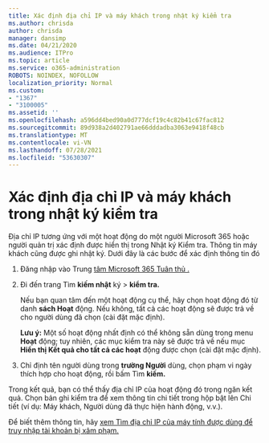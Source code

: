 ```yaml
---
title: Xác định địa chỉ IP và máy khách trong nhật ký kiểm tra
ms.author: chrisda
author: chrisda
manager: dansimp
ms.date: 04/21/2020
ms.audience: ITPro
ms.topic: article
ms.service: o365-administration
ROBOTS: NOINDEX, NOFOLLOW
localization_priority: Normal
ms.custom:
- "1367"
- "3100005"
ms.assetid: ''
ms.openlocfilehash: a596dd4bed90a0d777dcf19c4c82b41c67fac812
ms.sourcegitcommit: 89d938a2d402791ae66dddadba3063e9418f48cb
ms.translationtype: MT
ms.contentlocale: vi-VN
ms.lasthandoff: 07/28/2021
ms.locfileid: "53630307"
---
```

# <a name="identify-ip-address-and-client-in-audit-logs"></a>Xác định địa chỉ IP và máy khách trong nhật ký kiểm tra

Địa chỉ IP tương ứng với một hoạt động do một người Microsoft 365 hoặc người quản trị xác định được hiển thị trong Nhật ký Kiểm tra. Thông tin máy khách cũng được ghi nhật ký. Dưới đây là các bước để xác định thông tin đó

1. Đăng nhập vào Trung [tâm Microsoft 365 Tuân thủ .](https://protection.office.com/)

2. Đi đến trang Tìm **kiếm nhật** ký  >  **kiểm tra.**

   Nếu bạn quan tâm đến một hoạt động cụ thể, hãy chọn hoạt động đó từ danh **sách Hoạt** động. Nếu không, tất cả các hoạt động sẽ được trả về cho người dùng đã chọn (cài đặt mặc định).

   **Lưu ý:** Một số hoạt động nhất định có thể không sẵn dùng trong menu **Hoạt** động; tuy nhiên, các mục kiểm tra này sẽ được trả về nếu mục **Hiển thị Kết quả cho tất cả các hoạt** động được chọn (cài đặt mặc định).

3. Chỉ định tên người dùng trong **trường Người** dùng, chọn phạm vi ngày thích hợp cho hoạt động, rồi bấm Tìm **kiếm.**

Trong kết quả, bạn có thể thấy địa chỉ IP của hoạt động đó trong ngăn kết quả. Chọn bản ghi kiểm tra  để xem thông tin chi tiết trong hộp bật lên Chi tiết (ví dụ: Máy khách, Người dùng đã thực hiện hành động, v.v.).

Để biết thêm thông tin, hãy [xem Tìm địa chỉ IP của máy tính được dùng để truy nhập tài khoản bị xâm phạm.](/microsoft-365/compliance/auditing-troubleshooting-scenarios#find-the-ip-address-of-the-computer-used-to-access-a-compromised-account)
